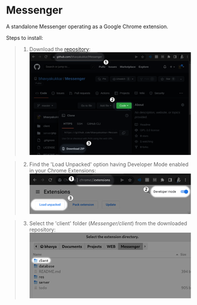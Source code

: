 # Messenger

A standalone Messenger operating as a Google Chrome extension.

Steps to install:

> 1. Download the [repository](https://github.com/bhavyakukkar/Messenger):
![download-repository](res/help/download-repository.png "Download Repository")


> 2. Find the 'Load Unpacked' option having Developer Mode enabled in your Chrome Extensions:
![load-extension](res/help/load-extension.png "Load Extension")


> 3. Select the 'client' folder (*Messenger/client*) from the downloaded repository:
![select-repository](res/help/select-directory.png "Select Directory")